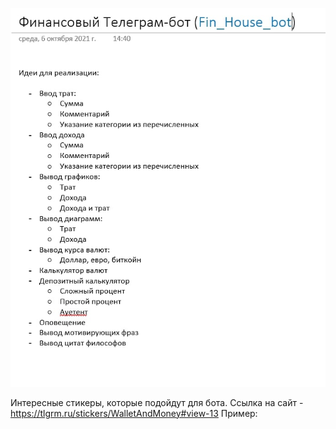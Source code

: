 <!-- <img src="C:\Users\Максим\Desktop\3 КУРС\ПЗ на Node.JS\Fin_House_Bot\Plan.jpg"> -->
![alt text](Plan.jpg "Title")

Интересные стикеры, которые подойдут для бота.
Ссылка на сайт - https://tlgrm.ru/stickers/WalletAndMoney#view-13
Пример:
<!-- <img src="C:\Users\Максим\Desktop\3 КУРС\ПЗ на Node.JS\Fin_House_Bot\Stikers.jpg"> -->

